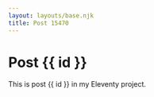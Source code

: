 ```yaml
---
layout: layouts/base.njk
title: Post 15470
---
```


# Post {{ id }}

This is post {{ id }} in my Eleventy project.
